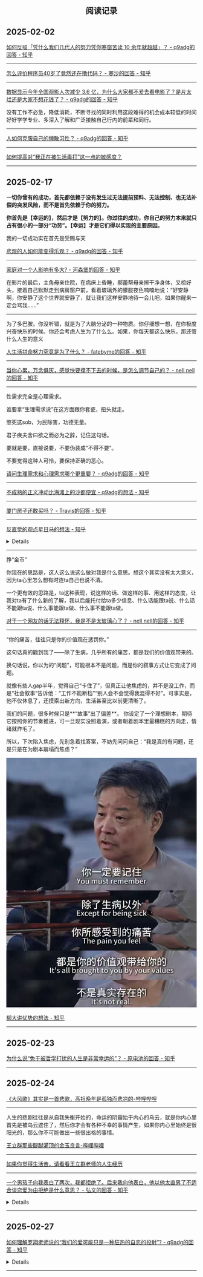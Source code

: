 ## <center>阅读记录</center>

## 2025-02-02
[如何反驳「凭什么我们几代人的努力凭你寒窗苦读 10 余年就超越」？ - q9adg的回答 - 知乎](https://www.zhihu.com/question/431601536/answer/1690740358)

---

[怎么评价程序员40岁了竟然还在撸代码？ - 寒沙的回答 - 知乎](https://www.zhihu.com/question/511856781/answer/65329431060)

---

[数据显示今年全国观影人次减少 3.6 亿，为什么大家都不爱去看电影了？是片太烂还是大家不想花钱了？ - q9adg的回答 - 知乎](https://www.zhihu.com/question/7851676737/answer/68731173811)

没有工作不必急，降低消耗，不断寻找的同时利用这段难得的机会成本较低的时间好好学学专业、多深入了解和广泛接触自己行内的前辈和同行。

---

[人如何克服自己的懒散习性？ - q9adg的回答 - 知乎](https://www.zhihu.com/question/266429882/answer/1413609374)

---

[如何提高对“我正在被生活毒打”这一点的敏感度？](https://afdian.com/p/5f1111fae74111efb26d52540025c377)

---

## 2025-02-17

**一切你曾有的成功，首先都依赖于没有发生过无法提前预料、无法控制、也无法补偿的突发风险，而不是首先依赖于你的努力。**

**你首先是【幸运的】，然后才是【努力的】。你过往的成功，你自己的努力本来就只占有很小的一部分“功劳”。【幸运】才是它们得以实现的主要原因。**

我的一切成功实在首先是受赐与天

[悲观的人如何能变得乐观？ - q9adg的回答 - 知乎](https://www.zhihu.com/question/266034365/answer/557697304)

---

[家庭对一个人影响有多大? - 河森堡的回答 - 知乎](https://www.zhihu.com/question/424069975/answer/2508571341)

在影片的最后，主角母亲住院，在病床上昏睡，郝蕾帮母亲擦干净身体，又梳好头，接着自己默默走到病房窗户前，看着玻璃外的朦胧夜色喃喃地说：“好安静啊，你安静了这个世界就安静了，就让我们这样安静地待一会儿吧，如果你醒来一定会骂我......”

---

为了多巴胺。你没听错，就是为了大脑分泌的一种物质。你仔细想一想，在你极度兴奋快乐的时候。你还会考虑人生为了什么么。如果，你每天都这么快乐。那还管什么人生的意义

[人生活拼命努力究竟是为了什么？ - fatebyme的回答 - 知乎](https://www.zhihu.com/question/481059999/answer/2090667666)

---

[当你心累，万念俱灰，感觉快要撑不下去的时候，是怎么调节自己的？ - nell nell的回答 - 知乎](https://www.zhihu.com/question/309145061/answer/1602715659)


---

性需求完全是心理需求。

谁要拿“生理需求说”在这方面跟你套瓷，扭头就走。

憋死这sob，为民除害，功德无量。

君子疾夫舍曰欲之而必为之辞，记住这句话。

要就是要，直接说要，不要伪装成“不得不要”。

不要觉得这种人可怜，要保持正确的恶心。

[请问生理需求和心理需求哪个更重要？ - q9adg的回答 - 知乎](https://www.zhihu.com/question/568767327/answer/73362335785)

---

[不成熟的正义冲动比海滩上的沙都便宜 - q9adg的想法 - 知乎](https://www.zhihu.com/pin/1611732383689822208)

---

[厦门房子还敢买吗？ - Travis的回答 - 知乎](https://www.zhihu.com/question/534933697/answer/3630212637)

---

[反直觉的观点星日马的想法 - 知乎](https://www.zhihu.com/pin/1874753664666693632)

<details>

我有一个反直觉的观点：普通人想逆天改命，就要放肆地活着。
​
​放肆哭，放肆笑，放肆爱，放肆恨。

大部分人都不会这么做，大部分人只会：

-用 title 包装自己，刻意打造专业人设
-给予爱的时候，小心翼翼，抠抠搜搜，反复权衡
-不敢表达不满和愤怒，害怕失控的自己，害怕收到负面评价
-想要什么不敢直说，习惯试探，总会担心条件不成熟，并且条件永远不成熟
-不敢和别人分享自己的抱负，怕做不到，怕被 judge，怕丢脸

但实际上，当你：

-扔掉一切表面的修饰，你会看清本质
-大胆去爱的时候，即便没有回报，你没有内耗，人最大的内耗是“如果当时…就好了”
-勇敢表露自己的脆弱、软肋和愤怒，而不是永远高光，你会更真实更立体，你会变成一个养成系偶像，别人会想知道你后续的成长，对你投入关注，建立情感链接
-平等对待所有人，哪怕跟一个路人讲你的创业想法，而不总是对投资人，你认真描述的样子，会让人看到你眼里的光和心里的火，接地气的路人缘在一定的条件下，会让你大红大紫
-大部分的负反馈都没有意义，很多批评的人连舞台都不敢上，敲键盘指点江山是他们一生中的最高成就
-出来混最重要的是“出来”

扔掉心理上的包袱，特别是我们这些被学历教育驯化多年，习惯性权衡利弊的做题家！

「放肆地活着」，本质是让你极大程度地拓展自己的探索边界。

以前的你只敢在安全区以内活动，没有风浪，也没有大鱼。

但现在，一切变得不同了。你可能因为多打了一个电话，得到了从不敢想的机会。

翻船了也没事，因为你是一个养成系选手！大家会原谅你。而且你的真实会吸引到同频的人，会向你伸出援手！

不问条件允不允许，不管别人怎么看你，不听过来人忠告，不寻找最优策略……

只问一句我想不想。

</details>

---

挣“金币”

你现在的思路是，这人这么说这么做对我是什么意思。想这个其实没有太大意义，因为ta心里怎么想有时连ta自己也说不清。

一个更有效的思路是，ta这种表现，说这样的话、做这样的事、用这样的态度，让我对ta有了什么新的了解，我以后能托付给ta多少信息、什么话能跟ta说、什么话不能跟ta说、什么事能跟ta做、什么事不能跟ta做。

[对于一个网友的话无法释怀，我是不是太玻璃心了？ - nell nell的回答 - 知乎](https://www.zhihu.com/question/306563002/answer/2503337621)

---

“你的痛苦，往往只是你的价值观在惩罚你。”

这句话真的戳到我了——除了生病，几乎所有的痛苦，都是我们的价值观带来的。

换句话说，你以为的“问题”，可能根本不是问题，而是你的叙事方式让它变成了问题。

就像有些人gap半年，觉得自己“卡住了”，但真正让他焦虑的，并不是没工作，而是“社会叙事”告诉他：“工作不能断档”“别人会不会觉得我混得不好”。可事实是，他不仅休息了，还摸索出新方向，生活甚至比以前更清晰了。

我们的问题，很多时候只是**“故事”出了偏差**。 你设定了一个理想剧本，期待它按照你的节奏推进，可一旦现实没照着演，或者朝着剧本里最糟糕的方向走，情绪就炸毛了。

所以，下次陷入焦虑，先别急着找答案，不妨先问问自己：“我是真的有问题，还是只是在为剧本崩塌而焦虑？”

![三十九岁的女人真的嫁不出去吗？](./public/images/你的痛苦，往往只是你的价值观在惩罚你.jpg)

[柳大讲优势的想法 - 知乎](https://www.zhihu.com/pin/1871496750579187712)

---

## 2025-02-23

[为什么说“免于被哲学打扰的人生是非常幸运的”？ - 原电池的回答 - 知乎](https://www.zhihu.com/question/460682173/answer/3226501639)

---

## 2025-02-24

[《大风歌》其实是一首悲歌，高祖晚年是孤独而悲凉的-哔哩哔哩](https://www.bilibili.com/video/BV16AAkeQESA)

---

人生的悲剧往往是从自我失衡开始的，命运的阴霾始于内心的乌云，就是你内心里首先是被乌云遮住了，然后你才会有各种不幸的事情产生，如果你内心里始终是很阳光的，那么你不可能做出一些很出格的事情。

[王立群那些醍醐灌顶的金玉良言-哔哩哔哩](https://www.bilibili.com/video/BV1KF411C7aH)

---

[如果你觉得生活苦，请看看王立群老师的人生经历](https://www.bilibili.com/video/BV1NhyeYdEd9/)

---

[一个男孩子向我表白了两次，我都拒绝了。后来我向他表白，他以他太直男了不适合谈恋爱为由拒绝是什么意思？ - 弘文的回答 - 知乎](https://www.zhihu.com/question/443763645/answer/2308815315)

<details>

可能你还小，没有明白两千年前孔子对世人的教诲，给你讲个故事吧。

有一天孔子要出门，天阴了，眼看就要下雨，但他没有伞盖。这时有弟子跟他讲：“老师，子夏有，你可以向他去借。”孔子说：“没事，不用了。”为什么孔子不向子夏去借伞盖呢？因为孔子知道子夏有一缺点：很吝啬。他说：“如果我向子夏去借伞盖，如果他看到是老师来借，就勉强借给我，这不就是把他不愿意的事情强加给他了吗？他不是很痛苦吗？这是其一。其二，如果他不借给我，大家就会觉得这个人太吝啬了，老师向他借东西他都不给。第一，让他不痛苦；第二，可以保全他的名声。”

接着孔子又跟弟子们说：“你们也得注意，跟人交往一定要‘推其长者，违其短者，故能久也’。”推崇别人的长处，发现别人的优点，经常去表扬别人的优点，有意识地掩盖他的缺点和短处，这样和别人的交往才能长久。

一个男生在长时间的追求下，表白是对亲密关系的终结，需要莫大的勇气。

表白拒绝意味着关系会越来越疏远，真正的智者只会在确认成功的情况下去表白，或者不表白，用行动证明。

所以表白失败意味着关系的终结，在你拒绝他的表白时，以前他对你的感情就已经不复存在。真正的亲密关系是不需要表白的，你我心心相印，你中有我我中有你，你想要的我都懂，你所想的我都提前想到。

——下划线，很多人看不懂联系，我解释一下吧

因为人非圣贤，子夏并不会主动且非常开心的借伞给孔子，所以孔夫子提出借伞的那一刻便是双输。

同理，当对方没有表现出主动且对你的喜欢，你提出表白的那一刻就是双输。

结论:有没有办法改变或优化结局呢，答案是肯定的，一可以提升子夏对孔夫子的敬仰程度，子夏对孔夫子又怕又爱，自然看到下雨愿意主动让伞。二是孔夫子与子夏关系紧密如同世交，下雨了子夏自然与孔夫子一同把伞，孔子自己都无需撑伞，更无需提出借伞要求。

看懂的人，只要是你喜欢的异性都可以拿捏，只是时间和成本的问题。

</details>

---

## 2025-02-27

[如何理解罗翔老师说的“我们的爱可能只是一种狂热的自恋的投射”? - q9adg的回答 - 知乎](https://www.zhihu.com/question/554441503/answer/3310934707)

<details>

#狂热的自恋投射#

恰恰相反，我们天生知道怎样去爱，反而是后天学了些乱七八糟的东西，把自己学歪了。

啥叫“天生就会爱”？

人类还没发明语言和私塾的时候，已经会互相照顾对方的幼崽、分享食物、为掩护彼此而牺牲、埋葬ta人的遗体了。

并非骨肉血亲，甚至还是求偶的竞争对手，没有从小就投毒暗算，反而会互相配合掩护、分享食物，这还不叫爱，啥叫爱？

为啥叫学坏了？

你仔细观察，会发现动物本身是不太怕死的。它们当然会直觉危险，会躲避和反抗，但是真当死亡降临，动物们反而有一种漠然的淡定。

受伤比死亡恐怖得多，面对死亡，动物们往往并没有人类那样的不甘和怨毒。

对死亡的恐惧和仇恨，其实是人类随着文明学会的概念。畏惧死亡，是一种文化属性，而非动物原本的天性。

因为动物其实不明白什么是死亡，ta们只知道痛苦和危险。ta们没有口耳相传的地狱传说，没有天人永隔的情感纠结、没有“凭啥是你追而我逃”的不公遗憾，更没有什么贫富、出身、种族的不平等的怨恨。

人类在学会这些东西之前，在人类还不人类的时候，就已经会爱。

这个时候，人类根本不懂什么叫“狂热的自恋投射”。

老虎扑向夏娃，亚当就跳出草丛大喊，普罗米修斯听见就捡起石头奔来，盘古抄起石斧，招呼伏羲把女娲藏好。

什么“狂热的自恋投射”？

</details>

---